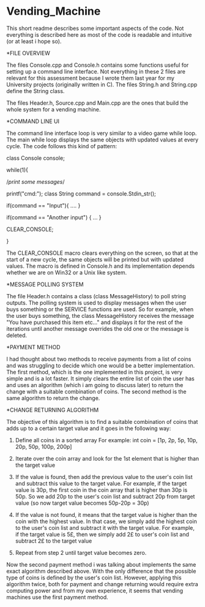 # Vending_Machine

This short readme describes some important aspects of the code. Not everything is described here as most of the code is readable and intuitive (or at least i hope so).

*FILE OVERVIEW 

The files Console.cpp and Console.h contains some functions useful for setting up a command line interface. Not everything in these 2 files are relevant for this assessment because I wrote them last year for my University projects (originally written in C).
The files String.h and String.cpp define the String class.

The files Header.h, Source.cpp and Main.cpp are the ones that build the whole system for a vending machine.

*COMMAND LINE UI 

The command line interface loop is very similar to a video game while loop. The main while loop displays the same objects with updated values at every cycle. The code follows this kind of pattern:

class Console console;

while(1){

  /*print some messages*/

  printf("cmd:"); class String command = console.Stdin_str();

  if(command == "Input"){ .... }

  if(command == "Another input") { ... }

  CLEAR_CONSOLE;

}

The CLEAR_CONSOLE macro clears everything on the screen, so that at the start of a new cycle, the same objects will be printed but with updated values. The macro is defined in Console.h and its implementation depends whether we are on Win32 or a Unix like system.

*MESSAGE POLLING SYSTEM 

The file Header.h contains a class (class MessageHistory) to poll string outputs. The polling system is used to display messages when the user buys something or the SERVICE functions are used. So for example, when the user buys something, the class MessageHistory receives the message "You have purchased this item etc..." and displays it for the rest of the iterations until another message overrides the old one or the message is deleted.

*PAYMENT METHOD 

I had thought about two methods to receive payments from a list of coins and was struggling to decide which one would be a better implementation. The first method, which is the one implemented in this project, is very simple and is a lot faster. It simply clears the entire list of coin the user has and uses an algorithm (which i am going to discuss later) to return the change with a suitable combination of coins. The second method is the same algorithm to return the change.

*CHANGE RETURNING ALGORITHM 

The objective of this algorithm is to find a suitable combination of coins that adds up to a certain target value and it goes in the following way:

  1. Define all coins in a sorted array For example: int coin = [1p, 2p, 5p, 10p, 20p, 50p, 100p, 200p]

  2. Iterate over the coin array and look for the 1st element that is higher than the target value

  3. If the value is found, then add the previous value to the user's coin list and subtract this value to the target value. For example, if the target value is 30p, the first coin in the coin array that is higher than 30p is 50p. So we add 20p to the user's coin list and subtract 20p from target value (so now target value becomes 50p-20p = 30p)

  4. If the value is not found, it means that the target value is higher than the coin with the highest value. In that case, we simply add the highest coin to the user's coin list and subtract it with the target value. For example, if the target value is 5£, then we simply add 2£ to user's coin list and subtract 2£ to the target value

  5. Repeat from step 2 until target value becomes zero.

Now the second payment method i was talking about implements the same exact algorithm described above. With the only difference that the possible type of coins is defined by the user's coin list. However, applying this algorithm twice, both for payment and change returning would require extra computing power and from my own experience, it seems that vending machines use the first payment method.
